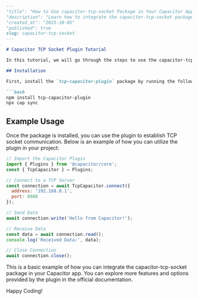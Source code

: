 ```markdown
---
"title": "How to Use capacitor-tcp-socket Package in Your Capacitor App"
"description": "Learn how to integrate the capacitor-tcp-socket package in your Capacitor app for TCP socket communication."
"created_at": "2023-10-05"
"published": true
slug: capacitor-tcp-socket
---

# Capacitor TCP Socket Plugin Tutorial

In this tutorial, we will go through the steps to use the capacitor-tcp-socket plugin in your Capacitor app for TCP socket communication.

## Installation

First, install the `tcp-capacitor-plugin` package by running the following command:

```bash
npm install tcp-capacitor-plugin
npx cap sync
```

## Example Usage

Once the package is installed, you can use the plugin to establish TCP socket communication. Below is an example of how you can utilize the plugin in your project:

```javascript
// Import the Capacitor Plugin
import { Plugins } from '@capacitor/core';
const { TcpCapacitor } = Plugins;

// Connect to a TCP Server
const connection = await TcpCapacitor.connect({
  address: '192.168.0.1',
  port: 8080
});

// Send Data
await connection.write('Hello from Capacitor!');

// Receive Data
const data = await connection.read();
console.log('Received Data:', data);

// Close Connection
await connection.close();
```

This is a basic example of how you can integrate the capacitor-tcp-socket package in your Capacitor app. You can explore more features and options provided by the plugin in the official documentation.

Happy Coding!
```
